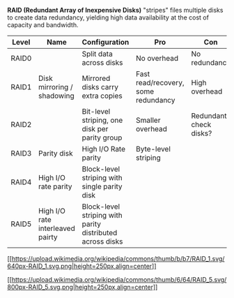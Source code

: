 **RAID (Redundant Array of Inexpensive Disks)** "stripes" files multiple disks to create data redundancy, yielding high data availability at the cost of capacity and bandwidth.

|Level|Name|Configuration|Pro|Con|
|-----|----|---------|---|----|
|RAID0||Split data across disks|No overhead|No redundancy|
|RAID1|Disk mirroring / shadowing |Mirrored disks carry extra copies|Fast read/recovery, some redundancy|High overhead|
|RAID2||Bit-level striping, one disk per parity group|Smaller overhead|Redundant check disks?|
|RAID3|Parity disk|High I/O Rate parity|Byte-level striping|
|RAID4|High I/O rate parity|Block-level striping with single parity disk|
|RAID5|High I/O rate interleaved pairty|Block-level striping with parity distributed across disks|

[[https://upload.wikimedia.org/wikipedia/commons/thumb/b/b7/RAID_1.svg/640px-RAID_1.svg.png|height=250px,align=center]]

[[https://upload.wikimedia.org/wikipedia/commons/thumb/6/64/RAID_5.svg/800px-RAID_5.svg.png|height=250px,align=center]]